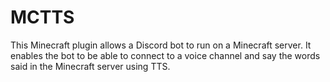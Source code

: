 # MCTTS

This Minecraft plugin allows a Discord bot to run on a Minecraft server. It enables the bot to be able to connect to a voice channel and say the words said in the Minecraft server using TTS.
